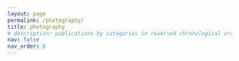 ```yaml
---
layout: page
permalink: /photography/
title: photography
# description: publications by categories in reversed chronological order. generated by jekyll-scholar.
nav: false
nav_order: 6
---
```


